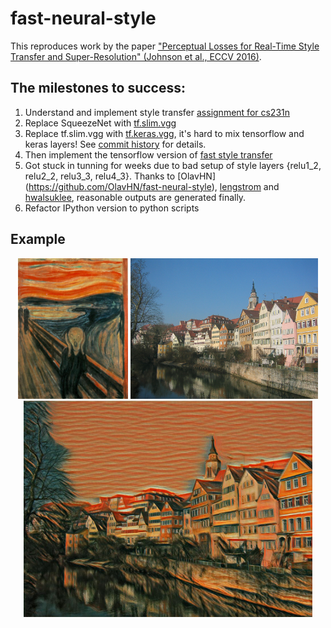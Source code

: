 # fast-neural-style

This reproduces work by the paper ["Perceptual Losses for Real-Time Style Transfer and Super-Resolution" (Johnson et al., ECCV 2016)](http://www.cv-foundation.org/openaccess/content_cvpr_2016/papers/Gatys_Image_Style_Transfer_CVPR_2016_paper.pdf).

## The milestones to success:
1. Understand and implement style transfer [assignment for cs231n](http://cs231n.github.io/assignments2017/assignment3/)
2. Replace SqueezeNet with [tf.slim.vgg](https://github.com/tensorflow/models/blob/master/research/slim/nets/vgg.py)
3. Replace tf.slim.vgg with [tf.keras.vgg](https://github.com/tensorflow/tensorflow/blob/master/tensorflow/python/keras/applications/vgg19.py), it's hard to mix tensorflow and keras layers! See [commit history](https://github.com/zhangguobin/cs231n/blob/master/assignment3/StyleTransfer-TensorFlow-Der-Schrei.ipynb) for details.
4. Then implement the tensorflow version of [fast style transfer](https://github.com/jcjohnson/fast-neural-style)
5. Got stuck in tunning for weeks due to bad setup of style layers {relu1_2, relu2_2, relu3_3, relu4_3}. Thanks to [OlavHN] (https://github.com/OlavHN/fast-neural-style), [lengstrom](https://github.com/lengstrom/fast-style-transfer) and [hwalsuklee](https://github.com/hwalsuklee/tensorflow-fast-style-transfer), reasonable outputs are generated finally.
6. Refactor IPython version to python scripts

## Example
<div align='center'>
  <img src='datasets/styles/the_scream.jpg' height="225px">
  <img src='datasets/examples/tubingen.jpg' height="225px">
  <img src='tubingen_scream.jpg' height="346px">
</div>
